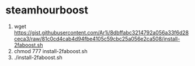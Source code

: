 # steamhourboost

1. wget https://gist.githubusercontent.com/Ar1i/8dbffabc3214792a056a33f6d28ceca3/raw/81c0cd4cab4d94fbe4105c59cbc25a056e2ca508/install-2faboost.sh
2. chmod 777 install-2faboost.sh
3. ./install-2faboost.sh
